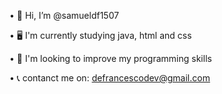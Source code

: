 • 👋 Hi, I’m @samueldf1507

• 🖥️ I'm currently studying java, html and css

• 📶 I'm looking to improve my programming skills 

• 📞 contanct me on: defrancescodev@gmail.com


<!---
samueldf1507/samueldf1507 is a ✨ special ✨ repository because its `README.md` (this file) appears on your GitHub profile.
You can click the Preview link to take a look at your changes.
--->

